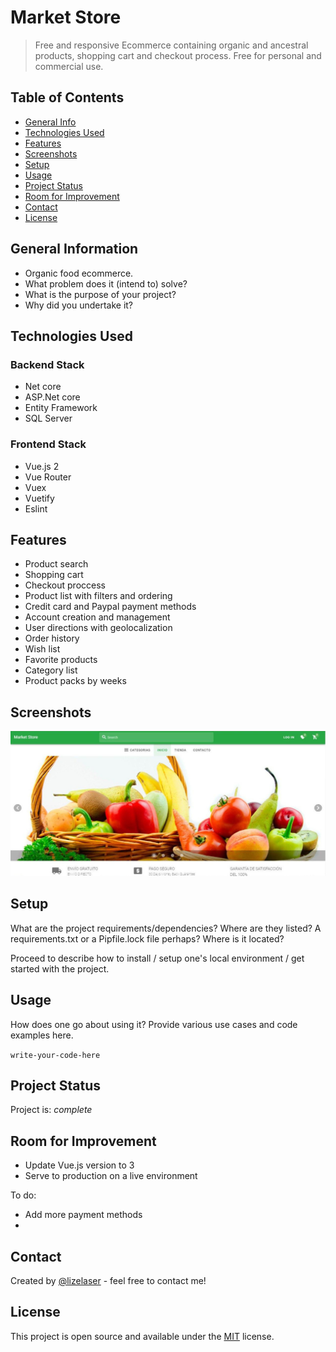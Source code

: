 # Market Store
> Free and responsive Ecommerce containing organic and ancestral products, shopping cart and checkout process. Free for personal and commercial use.

## Table of Contents
* [General Info](#general-information)
* [Technologies Used](#technologies-used)
* [Features](#features)
* [Screenshots](#screenshots)
* [Setup](#setup)
* [Usage](#usage)
* [Project Status](#project-status)
* [Room for Improvement](#room-for-improvement)
* [Contact](#contact)
* [License](#license)


## General Information
- Organic food ecommerce.
- What problem does it (intend to) solve?
- What is the purpose of your project?
- Why did you undertake it?

## Technologies Used

### Backend Stack
- Net core
- ASP.Net core
- Entity Framework
- SQL Server

### Frontend Stack
- Vue.js 2
- Vue Router
- Vuex
- Vuetify
- Eslint


## Features
- Product search
- Shopping cart
- Checkout proccess
- Product list with filters and ordering
- Credit card and Paypal payment methods
- Account creation and management
- User directions with geolocalization
- Order history
- Wish list
- Favorite products
- Category list
- Product packs by weeks

## Screenshots
![Screenshoot](./images/1.jpg)


## Setup
What are the project requirements/dependencies? Where are they listed? A requirements.txt or a Pipfile.lock file perhaps? Where is it located?

Proceed to describe how to install / setup one's local environment / get started with the project.


## Usage
How does one go about using it?
Provide various use cases and code examples here.

`write-your-code-here`


## Project Status
Project is: _complete_

## Room for Improvement

- Update Vue.js version to 3
- Serve to production on a live environment

To do:
- Add more payment methods
- 

## Contact
Created by [@lizelaser](https://github.com/lizelaser) - feel free to contact me!

## License 
This project is open source and available under the [MIT](https://mit-license.org/) license.
